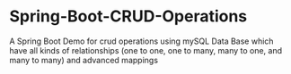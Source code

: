 # Spring-Boot-CRUD-Operations
A Spring Boot Demo for crud operations using mySQL Data Base which have all kinds of relationships (one to one, one to many, many to one, and many to many) and advanced mappings
